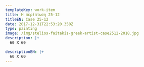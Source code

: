 ```yaml
---
templateKey: work-item
title: Η περίπτωση 25-12
titleEN: Case 25-12
date: 2017-12-31T22:53:20.350Z
type: painting
image: /img/stelios-faitakis-greek-artist-case2512-2018.jpg
description: |+
  60 X 60

descriptionEN: |+
  60 X 60
---
```

